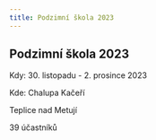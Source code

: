 ```yaml
---
title: Podzimní škola 2023
---
```

## Podzimní škola 2023

Kdy: 30. listopadu - 2. prosince 2023

Kde: Chalupa Kačeří

Teplice nad Metují

39 účastníků